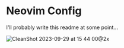 # Neovim Config

I'll probably write this readme at some point...


![CleanShot 2023-09-29 at 15 44 00@2x](https://github.com/parzevaI/nvim/assets/66918776/4fe23b3c-0a30-4fa7-9021-1d163957e159)
